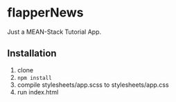 # flapperNews

Just a MEAN-Stack Tutorial App.

## Installation
1. clone
2. ``` npm install ```
3. compile stylesheets/app.scss to stylesheets/app.css
4. run index.html